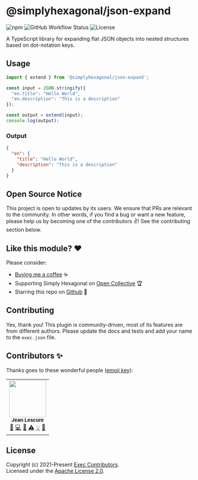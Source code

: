 # @simplyhexagonal/json-expand

![npm](https://img.shields.io/npm/v/@simplyhexagonal/json-expand)
![GitHub Workflow Status](https://img.shields.io/github/workflow/status/simplyhexagonal/json-expand/CI)
![License](https://img.shields.io/npm/l/@simplyhexagonal/json-expand)

A TypeScript library for expanding flat JSON objects into nested structures based on dot-notation keys.

## Usage

```typescript
import { extend } from '@simplyhexagonal/json-expand';

const input = JSON.stringify({
  "en.title": "Hello World",
  "en.description": "This is a description"
});

const output = extend(input);
console.log(output);
```

### Output

```json
{
  "en": {
    "title": "Hello World",
    "description": "This is a description"
  }
}
```

## Open Source Notice

This project is open to updates by its users. We ensure that PRs are relevant to the community. In other words, if you find a bug or want a new feature, please help us by becoming one of the contributors ✌️! See the contributing section below.

## Like this module? ❤

Please consider:

- [Buying me a coffee](https://www.buymeacoffee.com/jeanlescure) ☕
- Supporting Simply Hexagonal on [Open Collective](https://opencollective.com/simplyhexagonal) 🏆
- Starring this repo on [Github](https://github.com/simplyhexagonal/exec) 🌟

## Contributing

Yes, thank you! This plugin is community-driven, most of its features are from different authors.
Please update the docs and tests and add your name to the `exec.json` file.

## Contributors ✨

Thanks goes to these wonderful people ([emoji key](https://allcontributors.org/docs/en/emoji-key)):

<!-- ALL-CONTRIBUTORS-LIST:START - Do not remove or modify this section -->
<!-- prettier-ignore-start -->
<!-- markdownlint-disable -->
<table>
  <tr>
    <td align="center"><a href="https://jeanlescure.cr"><img src="https://avatars2.githubusercontent.com/u/3330339?v=4" width="100px;" alt=""/><br /><sub><b>Jean Lescure</b></sub></a><br /><a href="#maintenance-jeanlescure" title="Maintenance">🚧</a> <a href="https://github.com/simplyhexagonal/exec/commits?author=jeanlescure" title="Code">💻</a> <a href="#userTesting-jeanlescure" title="User Testing">📓</a> <a href="https://github.com/simplyhexagonal/exec/commits?author=jeanlescure" title="Tests">⚠️</a> <a href="#example-jeanlescure" title="Examples">💡</a> <a href="https://github.com/simplyhexagonal/exec/commits?author=jeanlescure" title="Documentation">📖</a></td>
</table>

<!-- markdownlint-enable -->
<!-- prettier-ignore-end -->
<!-- ALL-CONTRIBUTORS-LIST:END -->
## License

Copyright (c) 2021-Present [Exec Contributors](https://github.com/simplyhexagonal/exec/#contributors-).<br/>
Licensed under the [Apache License 2.0](https://www.apache.org/licenses/LICENSE-2.0).